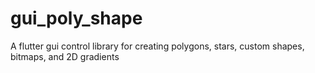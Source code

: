 # gui_poly_shape
A flutter gui control library for creating polygons, stars, custom shapes, bitmaps, and 2D gradients
